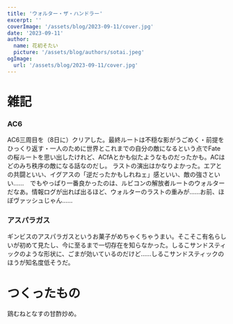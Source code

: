 ```yaml
---
title: 'ウォルター・ザ・ハンドラー'
excerpt: ''
coverImage: '/assets/blog/2023-09-11/cover.jpg'
date: '2023-09-11'
author:
  name: 花初そたい
  picture: '/assets/blog/authors/sotai.jpeg'
ogImage:
  url: '/assets/blog/2023-09-11/cover.jpg'
---
```

# 雑記
### AC6
AC6三周目を（8日に）クリアした。最終ルートは不穏な影がうごめく・前提をひっくり返す・一人のために世界とこれまでの自分の敵になるという点でFateの桜ルートを思い出したけれど、ACfAとかも似たようなものだったかも。ACはどのみち秩序の敵になる話なのだし。
ラストの演出はかなりよかった。エアとの共闘といい、イグアスの「逆だったかもしれねェ」感といい、敵の強さといい……　でもやっぱり一番良かったのは、ルビコンの解放者ルートのウォルターだなあ。情報ログが出れば出るほど、ウォルターのラストの重みが……お前、ほぼヴァッシュじゃん……

### アスパラガス
ギンビスのアスパラガスというお菓子がめちゃくちゃうまい。そこそこ有名らしいが初めて見たし、今に至るまで一切存在を知らなかった。しるこサンドスティックのような形状に、ごまが効いているのだけど……しるこサンドスティックのほうが知名度低そうだ。

# つくったもの
鶏むねとなすの甘酢炒め。